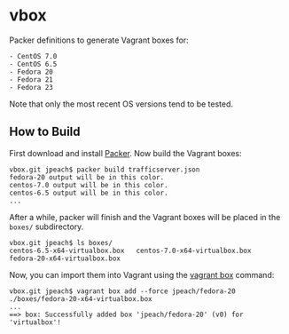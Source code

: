 vbox
====

Packer definitions to generate Vagrant boxes for:

    - CentOS 7.0
    - CentOS 6.5
    - Fedora 20
    - Fedora 21
    - Fedora 23

Note that only the most recent OS versions tend to be tested.

How to Build
------------

First download and install [Packer](http://www.packer.io). Now build the
Vagrant boxes:

    vbox.git jpeach$ packer build trafficserver.json
    fedora-20 output will be in this color.
    centos-7.0 output will be in this color.
    centos-6.5 output will be in this color.
    ...

After a while, packer will finish and the Vagrant boxes will be
placed in the `boxes/` subdirectory.

    vbox.git jpeach$ ls boxes/
    centos-6.5-x64-virtualbox.box	centos-7.0-x64-virtualbox.box	fedora-20-x64-virtualbox.box

Now, you can import them into Vagrant using the [vagrant
box](https://docs.vagrantup.com/v2/cli/box.html) command:

    vbox.git jpeach$ vagrant box add --force jpeach/fedora-20 ./boxes/fedora-20-x64-virtualbox.box
    ...
    ==> box: Successfully added box 'jpeach/fedora-20' (v0) for 'virtualbox'!
